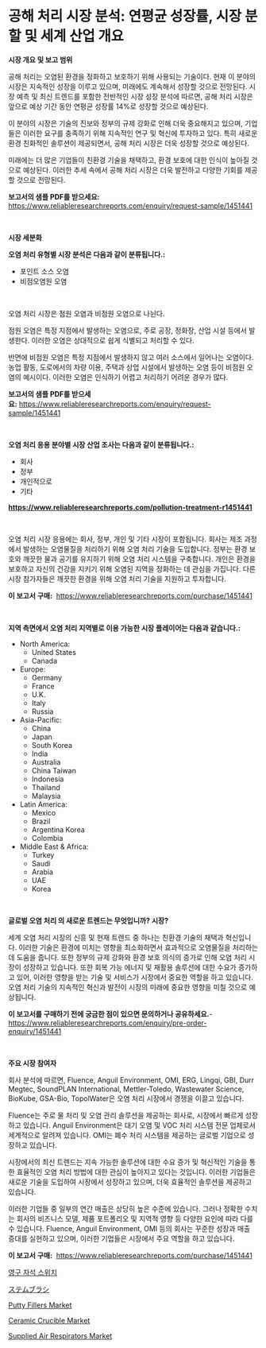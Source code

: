 <p><h1>공해 처리 시장 분석: 연평균 성장률, 시장 분할 및 세계 산업 개요</h1></p><p><strong>시장 개요 및 보고 범위</strong></p>
<p><p>공해 처리는 오염된 환경을 정화하고 보호하기 위해 사용되는 기술이다. 현재 이 분야의 시장은 지속적인 성장을 이루고 있으며, 미래에도 계속해서 성장할 것으로 전망된다. 시장 예측 및 최신 트렌드를 포함한 전반적인 시장 성장 분석에 따르면, 공해 처리 시장은 앞으로 예상 기간 동안 연평균 성장률 14%로 성장할 것으로 예상된다.</p><p>이 분야의 시장은 기술의 진보와 정부의 규제 강화로 인해 더욱 중요해지고 있으며, 기업들은 이러한 요구를 충족하기 위해 지속적인 연구 및 혁신에 투자하고 있다. 특히 새로운 환경 친화적인 솔루션이 제공되면서, 공해 처리 시장은 더욱 성장할 것으로 예상된다.</p><p>미래에는 더 많은 기업들이 친환경 기술을 채택하고, 환경 보호에 대한 인식이 높아질 것으로 예상된다. 이러한 추세 속에서 공해 처리 시장은 더욱 발전하고 다양한 기회를 제공할 것으로 전망된다.</p></p>
<p><strong>보고서의 샘플 PDF를 받으세요:</strong> <a href="https://www.reliableresearchreports.com/enquiry/request-sample/1451441">https://www.reliableresearchreports.com/enquiry/request-sample/1451441</a></p>
<p>&nbsp;</p>
<p><strong>시장 세분화</strong></p>
<p><strong>오염 처리 유형별 시장 분석은 다음과 같이 분류됩니다.:</strong></p>
<p><ul><li>포인트 소스 오염</li><li>비점오염원 오염</li></ul></p>
<p>&nbsp;</p>
<p><p>오염 처리 시장은 점원 오염과 비점원 오염으로 나뉜다. </p><p>점원 오염은 특정 지점에서 발생하는 오염으로, 주로 공장, 정화장, 산업 시설 등에서 발생한다. 이러한 오염은 상대적으로 쉽게 식별되고 처리할 수 있다.</p><p>반면에 비점원 오염은 특정 지점에서 발생하지 않고 여러 소스에서 일어나는 오염이다. 농업 활동, 도로에서의 차량 이용, 주택과 상업 시설에서 발생하는 오염 등이 비점원 오염의 예시이다. 이러한 오염은 인식하기 어렵고 처리하기 어려운 경우가 많다.</p></p>
<p><strong>보고서의 샘플 PDF를 받으세요:</strong>&nbsp;<a href="https://www.reliableresearchreports.com/enquiry/request-sample/1451441">https://www.reliableresearchreports.com/enquiry/request-sample/1451441</a></p>
<p>&nbsp;</p>
<p><strong> 오염 처리 응용 분야별 시장 산업 조사는 다음과 같이 분류됩니다.:</strong></p>
<p><ul><li>회사</li><li>정부</li><li>개인적으로</li><li>기타</li></ul></p>
<p><strong><a href="https://www.reliableresearchreports.com/pollution-treatment-r1451441">https://www.reliableresearchreports.com/pollution-treatment-r1451441</a></strong></p>
<p>&nbsp;</p>
<p><p>오염 처리 시장 응용에는 회사, 정부, 개인 및 기타 시장이 포함됩니다. 회사는 제조 과정에서 발생하는 오염물질을 처리하기 위해 오염 처리 기술을 도입합니다. 정부는 환경 보호와 깨끗한 물과 공기를 유지하기 위해 오염 처리 시스템을 구축합니다. 개인은 환경을 보호하고 자신의 건강을 지키기 위해 오염된 지역을 정화하는 데 관심을 가집니다. 다른 시장 참가자들은 깨끗한 환경을 위해 오염 처리 기술을 지원하고 투자합니다.</p></p>
<p><strong>이 보고서 구매:</strong>&nbsp; <a href="https://www.reliableresearchreports.com/purchase/1451441">https://www.reliableresearchreports.com/purchase/1451441</a></p>
<p>&nbsp;</p>
<p><strong>지역 측면에서 오염 처리 지역별로 이용 가능한 시장 플레이어는 다음과 같습니다.:</strong></p>
<p><ul>
    <li>
        North America:
        <ul>
            <li>United States</li>
            <li>Canada</li>
        </ul>
    </li>
    <li>
        Europe:
        <ul>
            <li>Germany</li>
            <li>France</li>
            <li>U.K.</li>
            <li>Italy</li>
            <li>Russia</li>
        </ul>
    </li>
    <li>
        Asia-Pacific:
        <ul>
            <li>China</li>
            <li>Japan</li>
            <li>South Korea</li>
            <li>India</li>
            <li>Australia</li>
            <li>China Taiwan</li>
            <li>Indonesia</li>
            <li>Thailand</li>
            <li>Malaysia</li>
        </ul>
    </li>
    <li>
        Latin America:
        <ul>
            <li>Mexico</li>
            <li>Brazil</li>
            <li>Argentina Korea</li>
            <li>Colombia</li>
        </ul>
    </li>
    <li>
        Middle East & Africa:
        <ul>
            <li>Turkey</li>
            <li>Saudi</li>
            <li>Arabia</li>
            <li>UAE</li>
            <li>Korea</li>
        </ul>
    </li>
    </ul></p>
<p>&nbsp;</p>
<p><strong>글로벌 오염 처리 의 새로운 트렌드는 무엇입니까? 시장?</strong></p>
<p><p>세계 오염 처리 시장의 신흥 및 현재 트렌드 중 하나는 친환경 기술의 채택과 혁신입니다. 이러한 기술은 환경에 미치는 영향을 최소화하면서 효과적으로 오염물질을 처리하는데 도움을 줍니다. 또한 정부의 규제 강화와 환경 보호 의식의 증가로 인해 오염 처리 시장이 성장하고 있습니다. 또한 회복 가능 에너지 및 재활용 솔루션에 대한 수요가 증가하고 있어, 이러한 영향을 받는 기술 및 서비스가 시장에서 중요한 역할을 하고 있습니다. 오염 처리 기술의 지속적인 혁신과 발전이 시장의 미래에 중요한 영향을 미칠 것으로 예상됩니다.</p></p>
<p><strong>이 보고서를 구매하기 전에 궁금한 점이 있으면 문의하거나 공유하세요.</strong>- <a href="https://www.reliableresearchreports.com/enquiry/pre-order-enquiry/1451441">https://www.reliableresearchreports.com/enquiry/pre-order-enquiry/1451441</a></p>
<p>&nbsp;</p>
<p><strong>주요 시장 참여자</strong></p>
<p><p>회사 분석에 따르면, Fluence, Anguil Environment, OMI, ERG, Lingqi, GBI, Durr Megtec, SoundPLAN International, Mettler-Toledo, Wastewater Science, BioKube, GSA-Bio, TopolWater은 오염 처리 시장에서 경쟁을 이끌고 있습니다. </p><p>Fluence는 주로 물 처리 및 오염 관리 솔루션을 제공하는 회사로, 시장에서 빠르게 성장하고 있습니다. Anguil Environment은 대기 오염 및 VOC 처리 시스템 전문 업체로서 세계적으로 알려져 있습니다. OMI는 폐수 처리 시스템을 제공하는 글로벌 기업으로 성장하고 있습니다.</p><p>시장에서의 최신 트렌드는 지속 가능한 솔루션에 대한 수요 증가 및 혁신적인 기술을 통한 효율적인 오염 처리 방법에 대한 관심이 높아지고 있다는 것입니다. 이러한 기업들은 새로운 기술을 도입하여 시장에서 성장하고 있으며, 더욱 효율적인 솔루션을 제공하고 있습니다.</p><p>이러한 기업들 중 일부의 연간 매출은 상당히 높은 수준에 있습니다. 그러나 정확한 수치는 회사의 비즈니스 모델, 제품 포트폴리오 및 지역적 영향 등 다양한 요인에 따라 다를 수 있습니다. Fluence, Anguil Environment, OMI 등의 회사는 꾸준한 성장과 매출 증대를 실현하고 있으며, 이러한 기업들은 시장에서 주요 역할을 하고 있습니다.</p></p>
<p><strong>이 보고서 구매:</strong>&nbsp;&nbsp;<a href="https://www.reliableresearchreports.com/purchase/1451441">https://www.reliableresearchreports.com/purchase/1451441</a></p>
<p><p><a href="https://github.com/fredrickeglers/Market-Research-Report-List-1/blob/main/481634820908.md">영구 자석 스위치</a></p><p><a href="https://github.com/hwbcz413288296/Market-Research-Report-List-1/blob/main/590263722676.md">ステムブラシ</a></p><p><a href="https://issuu.com/reportprime-2/docs/putty-fillers-market-size-2030.pptx">Putty Fillers Market</a></p><p><a href="https://confirmed-shield-e13.notion.site/Ceramic-Crucible-Market-Size-CAGR-Trends-2024-2030-b2b2b8b8e19e4bf88e5810bff5685cad">Ceramic Crucible Market</a></p><p><a href="https://github.com/Sherrillcrooksxa8i18ucf2m/Market-Research-Report-List-2/blob/main/supplied-air-respirators-market.md">Supplied Air Respirators Market</a></p></p>